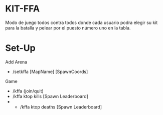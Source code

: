 # KIT-FFA
Modo de juego todos contra todos donde cada usuario podra elegir su kit para la batalla y pelear por el puesto número uno en la tabla.

# Set-Up

Add Arena
- /setkffa [MapName] [SpawnCoords]

Game
- /kffa (join/quit)
- /kffa ktop kills [Spawn Leaderboard]
- - /kffa ktop deaths [Spawn Leaderboard]
